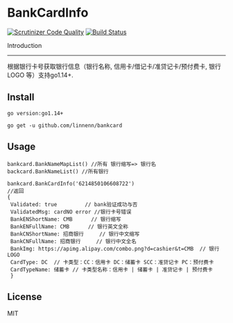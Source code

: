 # BankCardInfo 

[![Scrutinizer Code Quality](https://scrutinizer-ci.com/g/linnenn/backcard/badges/quality-score.png?b=main)](https://scrutinizer-ci.com/g/linnenn/backcard/?branch=main)
[![Build Status](https://scrutinizer-ci.com/g/linnenn/backcard/badges/build.png?b=main)](https://scrutinizer-ci.com/g/linnenn/backcard/build-status/main)

Introduction

------------
根据银行卡号获取银行信息（银行名称, 信用卡/借记卡/准贷记卡/预付费卡, 银行LOGO 等）支持go1.14+.


## Install
`go version:go1.14+`

`go get -u github.com/linnenn/bankcard`

## Usage

```
bankcard.BankNameMapList() //所有 银行缩写=> 银行名
backcard.BankNameList() //所有银行

bankcard.BankCardInfo('6214850106608722')
//返回
{
 Validated: true         // bank验证成功与否
 ValidatedMsg: cardNO error //银行卡号错误
 BankENShortName: CMB      // 银行缩写
 BankENFullName: CMB      // 银行英文全称
 BankCNShortName: 招商银行     // 银行中文缩写
 BankCNFullName: 招商银行     // 银行中文全名
 BankImg: https://apimg.alipay.com/combo.png?d=cashier&t=CMB  // 银行LOGO
 CardType: DC  // 卡类型：CC：信用卡 DC：储蓄卡 SCC：准贷记卡 PC：预付费卡
 CardTypeName: 储蓄卡 // 卡类型名称：信用卡 | 储蓄卡 | 准贷记卡 | 预付费卡
 }
```

## License

MIT

